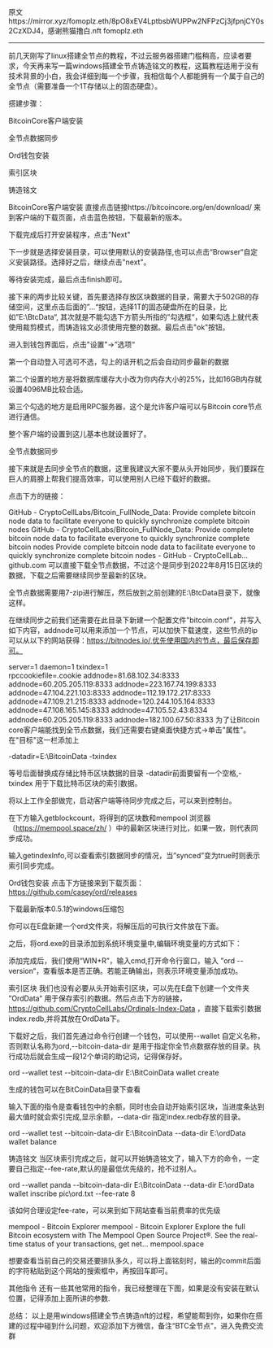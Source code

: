 原文https://mirror.xyz/fomoplz.eth/8pO8xEV4LptbsbWUPPw2NFPzCj3jfpnjCY0s2CzXDJ4，感谢熊猫撸白.nft fomoplz.eth

  ----------
  前几天刚写了linux搭建全节点的教程，不过云服务器搭建门槛稍高，应读者要求，今天再来写一篇windows搭建全节点铸造铭文的教程，这篇教程适用于没有技术背景的小白，我会详细到每一个步骤，我相信每个人都能拥有一个属于自己的全节点（需要准备一个1T存储以上的固态硬盘）。

搭建步骤：

BitcoinCore客户端安装

全节点数据同步

Ord钱包安装

索引区块

铸造铭文

BitcoinCore客户端安装
直接点击链接https://bitcoincore.org/en/download/ 来到客户端的下载页面，点击蓝色按钮，下载最新的版本。


下载完成后打开安装程序，点击"Next"


下一步就是选择安装目录，可以使用默认的安装路径,也可以点击“Browser“自定义安装路径。选择好之后，继续点击"next"。



等待安装完成，最后点击finish即可。


接下来的两步比较关键，首先要选择存放区块数据的目录，需要大于502GB的存储空间，这里点击后面的”...“按钮，选择1T的固态硬盘所在的目录，比如”E:\BtcData“, 其次就是不能勾选下方箭头所指的”勾选框“，如果勾选上就代表使用裁剪模式，而铸造铭文必须使用完整的数据。最后点击"ok"按钮。


进入到钱包界面后，点击"设置"->”选项“


第一个自动登入可选可不选，勾上的话开机之后会自动同步最新的数据

第二个设置的地方是将数据库缓存大小改为你内存大小的25%，比如16GB内存就设置4096MB比较合适。

第三个勾选的地方是启用RPC服务器，这个是允许客户端可以与Bitcoin core节点进行通信。


整个客户端的设置到这儿基本也就设置好了。

全节点数据同步

接下来就是去同步全节点的数据，这里我建议大家不要从头开始同步，我们要踩在巨人的肩膀上帮我们提高效率，可以使用别人已经下载好的数据。

点击下方的链接：

GitHub - CryptoCellLabs/Bitcoin_FullNode_Data: Provide complete bitcoin node data to facilitate everyone to quickly synchronize complete bitcoin nodes
GitHub - CryptoCellLabs/Bitcoin_FullNode_Data: Provide complete bitcoin node data to facilitate everyone to quickly synchronize complete bitcoin nodes
Provide complete bitcoin node data to facilitate everyone to quickly synchronize complete bitcoin nodes - GitHub - CryptoCellLab…
github.com
可以直接下载全节点数据，不过这个是同步到2022年8月15日区块的数据，下载之后需要继续同步至最新的区块。


全节点数据需要用7-zip进行解压，然后放到之前创建的E:\BtcData目录下，就像这样。


在继续同步之前我们还需要在此目录下新建一个配置文件"bitcoin.conf"，并写入如下内容，addnode可以用来添加一个节点，可以加快下载速度，这些节点的ip可以从以下的网站获得：https://bitnodes.io/,优先使用国内的节点，最后保存即可。

server=1
daemon=1
txindex=1           
rpccookiefile=.cookie 
addnode=81.68.102.34:8333
addnode=60.205.205.119:8333
addnode=223.167.74.199:8333
addnode=47.104.221.103:8333
addnode=112.19.172.217:8333
addnode=47.109.21.215:8333
addnode=120.244.105.164:8333
addnode=47.108.165.145:8333
addnode=47.105.52.43:8334
addnode=60.205.205.119:8333
addnode=182.100.67.50:8333
为了让Bitcoin core客户端能找到全节点数据，我们还需要右键桌面快捷方式->单击"属性"。在"目标"这一栏添加上

-datadir=E:\BitcoinData -txindex

等号后面替换成存储比特币区块数据的目录  -datadir前面要留有一个空格,-txindex 用于下载比特币区块的索引数据。


将以上工作全部做完，启动客户端等待同步完成之后，可以来到控制台。

在下方输入getblockcount，将得到的区块数和mempool 浏览器（https://mempool.space/zh/ ）中的最新区块进行对比，如果一致，则代表同步成功。


输入getindexInfo,可以查看索引数据同步的情况，当”synced”变为true时则表示索引同步完成。


Ord钱包安装
点击下方链接来到下载页面：https://github.com/casey/ord/releases

下载最新版本0.5.1的windows压缩包


你可以在E盘新建一个ord文件夹，将解压后的可执行文件放在下面。


之后，将ord.exe的目录添加到系统环境变量中,编辑环境变量的方式如下：




添加完成后，我们使用“WIN+R”，输入cmd,打开命令行窗口，输入 ”ord --version“，查看版本是否正确。若能正确输出，则表示环境变量添加成功。


索引区块
我们也没有必要从头开始索引区块，可以先在E盘下创建一个文件夹 ”OrdData“ 用于保存索引的数据。然后点击下方的链接，https://github.com/CryptoCellLabs/Ordinals-Index-Data ，直接下载索引数据index.redb,并将其放在OrdData下。


下载好之后，我们首先通过命令行创建一个钱包，可以使用--wallet 自定义名称，否则默认名称为ord,--bitcoin-data-dir 是用于指定你全节点数据存放的目录。执行成功后就会生成一段12个单词的助记词，记得保存好。

ord --wallet test --bitcoin-data-dir E:\BitCoinData wallet create

生成的钱包可以在BitCoinData目录下查看


输入下面的指令是查看钱包中的余额，同时也会自动开始索引区块，当进度条达到最大值时就会索引完成,显示余额，--data-dir 指定index.redb存放的目录。

ord --wallet test --bitcoin-data-dir E:\BitcoinData --data-dir E:\ordData wallet balance


铸造铭文
当区块索引完成之后，就可以开始铸造铭文了，输入下方的命令，一定要自己指定--fee-rate,默认的是最低优先级的，抢不过别人。

ord --wallet panda --bitcoin-data-dir E:\BitcoinData --data-dir E:\ordData wallet inscribe pic\ord.txt --fee-rate 8

该如何合理设定fee-rate，可以来到如下网站查看当前费率的优先级

mempool - Bitcoin Explorer
mempool - Bitcoin Explorer
Explore the full Bitcoin ecosystem with The Mempool Open Source Project®. See the real-time status of your transactions, get net…
mempool.space

想要查看当前自己的交易还要排队多久，可以将上面铭刻时，输出的commit后面的字符粘贴到这个网站的搜索框中，再按回车即可。


其他指令
还有一些其他常用的指令，我已经整理在下图，如果是没有安装在默认位置，记得添加上面所讲的参数.


总结：
以上是用windows搭建全节点铸造nft的过程，希望能帮到你，如果你在搭建的过程中碰到什么问题，欢迎添加下方微信，备注“BTC全节点”，进入免费交流群

